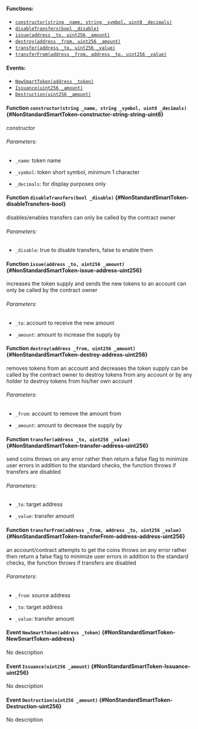 

#### Functions:
- [`constructor(string _name, string _symbol, uint8 _decimals)`](#NonStandardSmartToken-constructor-string-string-uint8)
- [`disableTransfers(bool _disable)`](#NonStandardSmartToken-disableTransfers-bool)
- [`issue(address _to, uint256 _amount)`](#NonStandardSmartToken-issue-address-uint256)
- [`destroy(address _from, uint256 _amount)`](#NonStandardSmartToken-destroy-address-uint256)
- [`transfer(address _to, uint256 _value)`](#NonStandardSmartToken-transfer-address-uint256)
- [`transferFrom(address _from, address _to, uint256 _value)`](#NonStandardSmartToken-transferFrom-address-address-uint256)

#### Events:
- [`NewSmartToken(address _token)`](#NonStandardSmartToken-NewSmartToken-address)
- [`Issuance(uint256 _amount)`](#NonStandardSmartToken-Issuance-uint256)
- [`Destruction(uint256 _amount)`](#NonStandardSmartToken-Destruction-uint256)

#### Function `constructor(string _name, string _symbol, uint8 _decimals)` {#NonStandardSmartToken-constructor-string-string-uint8}
constructor

###### Parameters:
- `_name`:       token name

- `_symbol`:     token short symbol, minimum 1 character

- `_decimals`:   for display purposes only
#### Function `disableTransfers(bool _disable)` {#NonStandardSmartToken-disableTransfers-bool}
disables/enables transfers
can only be called by the contract owner

###### Parameters:
- `_disable`:    true to disable transfers, false to enable them
#### Function `issue(address _to, uint256 _amount)` {#NonStandardSmartToken-issue-address-uint256}
increases the token supply and sends the new tokens to an account
can only be called by the contract owner

###### Parameters:
- `_to`:         account to receive the new amount

- `_amount`:     amount to increase the supply by
#### Function `destroy(address _from, uint256 _amount)` {#NonStandardSmartToken-destroy-address-uint256}
removes tokens from an account and decreases the token supply
can be called by the contract owner to destroy tokens from any account or by any holder to destroy tokens from his/her own account

###### Parameters:
- `_from`:       account to remove the amount from

- `_amount`:     amount to decrease the supply by
#### Function `transfer(address _to, uint256 _value)` {#NonStandardSmartToken-transfer-address-uint256}
send coins
throws on any error rather then return a false flag to minimize user errors
in addition to the standard checks, the function throws if transfers are disabled

###### Parameters:
- `_to`:      target address

- `_value`:   transfer amount
#### Function `transferFrom(address _from, address _to, uint256 _value)` {#NonStandardSmartToken-transferFrom-address-address-uint256}
an account/contract attempts to get the coins
throws on any error rather then return a false flag to minimize user errors
in addition to the standard checks, the function throws if transfers are disabled

###### Parameters:
- `_from`:    source address

- `_to`:      target address

- `_value`:   transfer amount

#### Event `NewSmartToken(address _token)` {#NonStandardSmartToken-NewSmartToken-address}
No description
#### Event `Issuance(uint256 _amount)` {#NonStandardSmartToken-Issuance-uint256}
No description
#### Event `Destruction(uint256 _amount)` {#NonStandardSmartToken-Destruction-uint256}
No description
